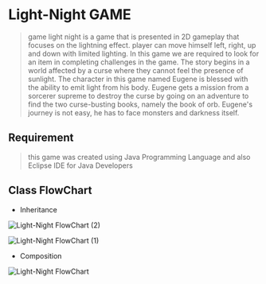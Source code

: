 # Light-Night GAME
> game light night is a game that is presented in 2D gameplay that focuses on the lightning effect. player can move himself left, right, up and down with limited lighting. In this game we are required to look for an item in completing challenges in the game. The story begins in a world affected by a curse where they cannot feel the presence of sunlight. The character in this game named Eugene is blessed with the ability to emit light from his body. Eugene gets a mission from a sorcerer supreme to destroy the curse by going on an adventure to find the two curse-busting books, namely the book of orb. Eugene's journey is not easy, he has to face monsters and darkness itself.

## Requirement
> this game was created using Java Programming Language and also Eclipse IDE for Java Developers

## Class FlowChart
- Inheritance

![Light-Night FlowChart (2)](https://user-images.githubusercontent.com/89715780/208553994-1e7f9364-8c07-4ea4-8928-cbbe0ae50b4d.jpg)

![Light-Night FlowChart (1)](https://user-images.githubusercontent.com/89715780/208553931-95b64301-06d6-4afe-97b9-ac625a404cc2.jpg)

- Composition

![Light-Night FlowChart](https://user-images.githubusercontent.com/89715780/208553884-1574893d-659b-428f-a123-96bd4277f0e0.jpg)
